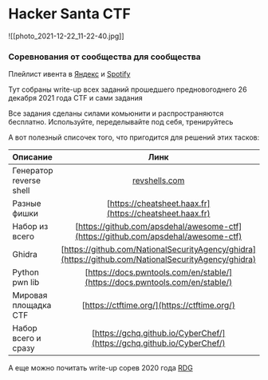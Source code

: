 # Hacker Santa CTF
![[photo_2021-12-22_11-22-40.jpg]]

### Соревнования от сообщества для сообщества

Плейлист ивента в [Яндекс](https://music.yandex.ru/users/zotovsss/playlists/1001) и [Spotify](https://open.spotify.com/playlist/3YvqDJmEtiu8yOKmAwP5Ve?si=be7f309b805f4ba7)

Тут собраны write-up всех заданий прошедшего предновогоднего 26 декабря 2021 года CTF и сами задания

Все задания сделаны силами комьюнити и распространяются бесплатно. Используйте, переделывайте под себя, тренируйтесь

А вот полезный списочек того, что пригодится для решений этих тасков:

| Описание      | Линк |
| :---        |    :----:   |
|Генератор reverse shell | [revshells.com](revshells.com) |
|Разные фишки|[https://cheatsheet.haax.fr](https://cheatsheet.haax.fr)|
|Набор из всего|[https://github.com/apsdehal/awesome-ctf](https://github.com/apsdehal/awesome-ctf)|
|Ghidra|[https://github.com/NationalSecurityAgency/ghidra](https://github.com/NationalSecurityAgency/ghidra)|
|Python pwn lib|[https://docs.pwntools.com/en/stable/](https://docs.pwntools.com/en/stable/)|
|Мировая площадка CTF|[https://ctftime.org/](https://ctftime.org/)|
|Набор всего и сразу|[https://gchq.github.io/CyberChef/](https://gchq.github.io/CyberChef/)|


А еще можно почитать write-up сорев 2020 года [RDG](https://github.com/Deckardio/Russkiy-Defence-Game)